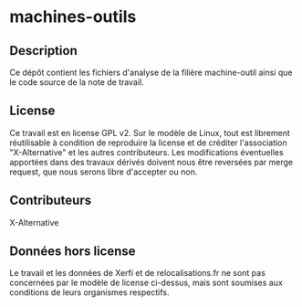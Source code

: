 # machines-outils

## Description
Ce dépôt contient les fichiers d'analyse de la filière machine-outil ainsi que le code source de la note de travail. 

## License
Ce travail est en license GPL v2. Sur le modèle de Linux, tout est librement réutilisable à condition de reproduire la license et de créditer l'association "X-Alternative" et les autres contributeurs. Les modifications éventuelles apportées dans des travaux dérivés doivent nous être reversées par merge request, que nous serons libre d'accepter ou non. 

## Contributeurs
X-Alternative 

## Données hors license
Le travail et les données de Xerfi et de relocalisations.fr ne sont pas concernées par le modèle de license ci-dessus, mais sont soumises aux conditions de leurs organismes respectifs. 